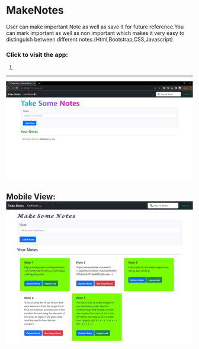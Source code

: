 # MakeNotes
User can make important Note as well as save it for future reference.You can mark important as well as non important which makes it very easy to distinguish between different notes.(Html,Bootstrap,CSS,Javascript) 
### Click to visit the app: 
1. 

---

![test image size](https://github.com/AshishUjjwal/MakeNotesApp/blob/main/Demo.png)

Mobile View:
![screenshot](https://github.com/AshishUjjwal/MakeNotesApp/blob/main/capture.jpeg)
---

